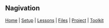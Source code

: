 ## Nagivation

[Home](index.md) | [Setup](pages/setup.md) | [Lessons](pages/lessons.md) | [Files](pages/files.md) | [Project](pages/project.md) | [Toolkit](pages/toolkit.md)
